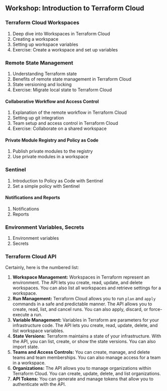 ## Workshop: Introduction to Terraform Cloud

### Terraform Cloud Workspaces

1. Deep dive into Workspaces in Terraform Cloud
2. Creating a workspace
3. Setting up workspace variables
4. Exercise: Create a workspace and set up variables

### Remote State Management

1. Understanding Terraform state
2. Benefits of remote state management in Terraform Cloud
3. State versioning and locking
4. Exercise: Migrate local state to Terraform Cloud

#### Collaborative Workflow and Access Control

1. Explanation of the remote workflow in Terraform Cloud
2. Setting up git integration
3. Team setup and access control in Terraform Cloud
4. Exercise: Collaborate on a shared workspace

#### Private Module Registry and Policy as Code

1. Publish private modules to the registry
2. Use private modules in a workspace

### Sentinel

1. Introduction to Policy as Code with Sentinel
2. Set a simple policy with Sentinel

#### Notifications and Reports

1. Notifications
2. Reports

### Environment Variables, Secrets

1. Environment variables
2. Secrets

### Terraform Cloud API

Certainly, here is the numbered list:

1. **Workspace Management:** Workspaces in Terraform represent an environment. The API lets you create, read, update, and delete workspaces. You can also list all workspaces and retrieve settings for a workspace.
2. **Run Management:** Terraform Cloud allows you to run `plan` and `apply` commands in a safe and predictable manner. The API allows you to create, read, list, and cancel runs. You can also apply, discard, or force-execute a run.
3. **Variable Management:** Variables in Terraform are parameters for your infrastructure code. The API lets you create, read, update, delete, and list workspace variables.
4. **State Versions:** Terraform maintains a state of your infrastructure. With the API, you can list, create, or show the state versions. You can also import state.
5. **Teams and Access Controls:** You can create, manage, and delete teams and team memberships. You can also manage access for a team in a workspace.
6. **Organizations:** The API allows you to manage organizations within Terraform Cloud. You can create, update, delete, and list organizations.
7. **API Tokens:** You can generate and manage tokens that allow you to authenticate with the API.
